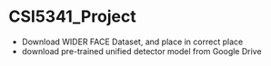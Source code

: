 # CSI5341_Project
- Download WIDER FACE Dataset, and place in correct place
- download pre-trained unified detector model from Google Drive
